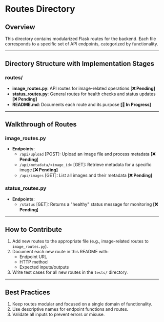 # Routes Directory

## Overview
This directory contains modularized Flask routes for the backend. Each file corresponds to a specific set of API endpoints, categorized by functionality.

---

## Directory Structure with Implementation Stages

### **routes/**
- **image_routes.py**: API routes for image-related operations **[❌ Pending]**
- **status_routes.py**: General routes for health checks and status updates **[❌ Pending]**
- **README.md**: Documents each route and its purpose **[🚧 In Progress]**

---

## Walkthrough of Routes

### **image_routes.py**
- **Endpoints**:
  - `/api/upload` [POST]: Upload an image file and process metadata **[❌ Pending]**
  - `/api/metadata/<image_id>` [GET]: Retrieve metadata for a specific image **[❌ Pending]**
  - `/api/images` [GET]: List all images and their metadata **[❌ Pending]**

### **status_routes.py**
- **Endpoints**:
  - `/status` [GET]: Returns a "healthy" status message for monitoring **[❌ Pending]**

---

## How to Contribute
1. Add new routes to the appropriate file (e.g., image-related routes to `image_routes.py`).
2. Document each new route in this README with:
   - Endpoint URL
   - HTTP method
   - Expected inputs/outputs
3. Write test cases for all new routes in the `tests/` directory.

---

## Best Practices
1. Keep routes modular and focused on a single domain of functionality.
2. Use descriptive names for endpoint functions and routes.
3. Validate all inputs to prevent errors or misuse.
